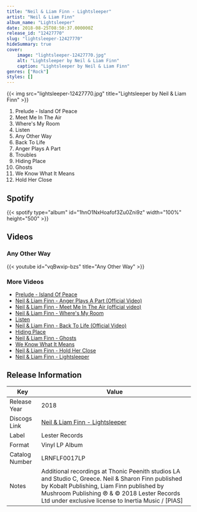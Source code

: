 ```yaml
---
title: "Neil & Liam Finn - Lightsleeper"
artist: "Neil & Liam Finn"
album_name: "Lightsleeper"
date: 2018-08-25T08:50:37.000000Z
release_id: "12427770"
slug: "lightsleeper-12427770"
hideSummary: true
cover:
    image: "lightsleeper-12427770.jpg"
    alt: "Lightsleeper by Neil & Liam Finn"
    caption: "Lightsleeper by Neil & Liam Finn"
genres: ["Rock"]
styles: []
---
```


{{< img src="lightsleeper-12427770.jpg" title="Lightsleeper by Neil & Liam Finn" >}}

<!-- section break -->

1. Prelude - Island Of Peace
2. Meet Me In The Air
3. Where's My Room
4. Listen
5. Any Other Way
6. Back To Life
7. Anger Plays A Part
8. Troubles
9. Hiding Place
10. Ghosts
11. We Know What It Means
12. Hold Her Close

<!-- section break -->


## Spotify
{{< spotify type="album" id="1hnO1NxHoafof3Zu0Zni9z" width="100%" height="500" >}}



## Videos
### Any Other Way
{{< youtube id="vqBwxip-bzs" title="Any Other Way" >}}<br>

### More Videos

- [Prelude - Island Of Peace](https://www.youtube.com/watch?v=r8fphdbMffI)
- [Neil & Liam Finn - Anger Plays A Part (Official Video)](https://www.youtube.com/watch?v=36ockEzh4Hw)
- [Neil & Liam Finn - Meet Me In The Air (official video)](https://www.youtube.com/watch?v=nibGWAjOpdM)
- [Neil & Liam Finn - Where's My Room](https://www.youtube.com/watch?v=gaG6FwUtlFc)
- [Listen](https://www.youtube.com/watch?v=U_1le07pVsM)
- [Neil & Liam Finn - Back To Life (Official Video)](https://www.youtube.com/watch?v=4z8iOoVEAUo)
- [Hiding Place](https://www.youtube.com/watch?v=Gp-GSO9iJsQ)
- [Neil & Liam Finn - Ghosts](https://www.youtube.com/watch?v=6_9qYRglhU4)
- [We Know What It Means](https://www.youtube.com/watch?v=E-NcJIsabec)
- [Neil & Liam Finn -  Hold Her Close](https://www.youtube.com/watch?v=Qq-MAHDilxk)
- [Neil & Liam Finn - Lightsleeper](https://www.youtube.com/watch?v=IQRnK9JZLuE)


## Release Information
|  Key           | Value                                                |
| ---------------| ---------------------------------------------------- |
| Release Year   | 2018                                   |
| Discogs Link   | [Neil & Liam Finn - Lightsleeper](https://www.discogs.com/release/12427770-Neil-Liam-Finn-Lightsleeper) |
| Label          | Lester Records |
| Format         | Vinyl LP Album |
| Catalog Number | LRNFLF0017LP |
| Notes | Additional recordings at Thonic Peenith studios LA and Studio C, Greece.  Neil & Sharon Finn published by Kobalt Publishing, Liam Finn published by Mushroom Publishing  ℗ & © 2018 Lester Records Ltd under exclusive license to Inertia Music / [PIAS] |